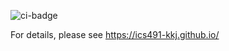 ![ci-badge](https://github.com/ics-software-engineering/meteor-application-template-react/workflows/ci-meteor-application-template-react/badge.svg)

For details, please see https://ics491-kkj.github.io/ 
